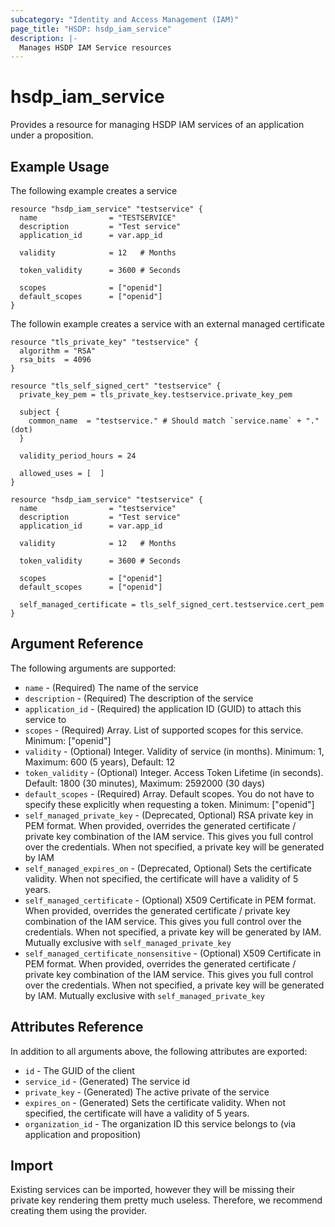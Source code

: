 ```yaml
---
subcategory: "Identity and Access Management (IAM)"
page_title: "HSDP: hsdp_iam_service"
description: |-
  Manages HSDP IAM Service resources
---
```


# hsdp_iam_service

Provides a resource for managing HSDP IAM services of an application under a proposition.

## Example Usage

The following example creates a service

```hcl
resource "hsdp_iam_service" "testservice" {
  name                = "TESTSERVICE"
  description         = "Test service"
  application_id      = var.app_id

  validity            = 12   # Months
  
  token_validity      = 3600 # Seconds

  scopes              = ["openid"]
  default_scopes      = ["openid"]
}
```

The followin example creates a service with an external managed certificate

```hcl
resource "tls_private_key" "testservice" {
  algorithm = "RSA"
  rsa_bits  = 4096
}

resource "tls_self_signed_cert" "testservice" {
  private_key_pem = tls_private_key.testservice.private_key_pem

  subject {
    common_name  = "testservice." # Should match `service.name` + "." (dot)
  }

  validity_period_hours = 24

  allowed_uses = [  ]
}

resource "hsdp_iam_service" "testservice" {
  name                = "testservice"
  description         = "Test service"
  application_id      = var.app_id

  validity            = 12   # Months
  
  token_validity      = 3600 # Seconds

  scopes              = ["openid"]
  default_scopes      = ["openid"]
  
  self_managed_certificate = tls_self_signed_cert.testservice.cert_pem
}
```

## Argument Reference

The following arguments are supported:

* `name` - (Required) The name of the service
* `description` - (Required) The description of the service
* `application_id` - (Required) the application ID (GUID) to attach this service to
* `scopes` - (Required) Array. List of supported scopes for this service. Minimum: ["openid"]
* `validity` - (Optional) Integer. Validity of service (in months). Minimum: 1, Maximum: 600 (5 years), Default: 12
* `token_validity` - (Optional) Integer. Access Token Lifetime (in seconds). Default: 1800 (30 minutes), Maximum: 2592000 (30 days)
* `default_scopes` - (Required) Array. Default scopes. You do not have to specify these explicitly when requesting a token. Minimum: ["openid"]
* `self_managed_private_key` - (Deprecated, Optional)  RSA private key in PEM format. When provided, overrides the generated certificate / private key combination of the
  IAM service. This gives you full control over the credentials. When not specified, a private key will be generated by IAM
* `self_managed_expires_on` - (Deprecated, Optional) Sets the certificate validity. When not specified, the certificate will have a validity of 5 years.
* `self_managed_certificate` - (Optional) X509 Certificate in PEM format. When provided, overrides the generated certificate / private key combination of the IAM service.
  This gives you full control over the credentials. When not specified, a private key will be generated by IAM. Mutually exclusive with `self_managed_private_key`
* `self_managed_certificate_nonsensitive` - (Optional) X509 Certificate in PEM format. When provided, overrides the generated certificate / private key combination of the IAM service.
  This gives you full control over the credentials. When not specified, a private key will be generated by IAM. Mutually exclusive with `self_managed_private_key`


## Attributes Reference

In addition to all arguments above, the following attributes are exported:

* `id` - The GUID of the client
* `service_id` - (Generated) The service id
* `private_key` - (Generated) The active private of the service
* `expires_on` - (Generated) Sets the certificate validity. When not specified, the certificate will have a validity of 5 years.
* `organization_id` - The organization ID this service belongs to (via application and proposition)

## Import

Existing services can be imported, however they will be missing their private key rendering them pretty much useless. Therefore, we recommend creating them using the provider.
